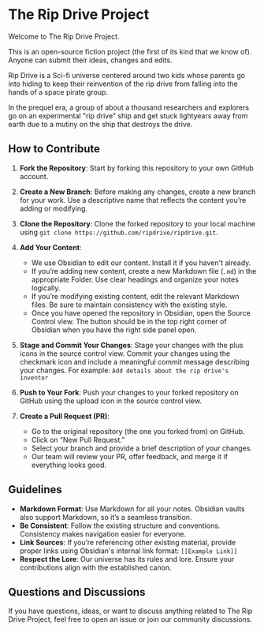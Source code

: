 # The Rip Drive Project

Welcome to The Rip Drive Project.

This is an open-source fiction project (the first of its kind that we know of). Anyone can submit their ideas, changes and edits.

Rip Drive is a Sci-fi universe centered around two kids whose parents go into hiding to keep their reinvention of the rip drive from falling into the hands of a space pirate group.

In the prequel era, a group of about a thousand researchers and explorers go on an experimental "rip drive" ship and get stuck lightyears away from earth due to a mutiny on the ship that destroys the drive.

## How to Contribute

1. **Fork the Repository**: Start by forking this repository to your own GitHub account.

2. **Create a New Branch**: Before making any changes, create a new branch for your work. Use a descriptive name that reflects the content you’re adding or modifying.

4. **Clone the Repository**: Clone the forked repository to your local machine using `git clone https://github.com/ripdrive/ripdrive.git`.

5. **Add Your Content**:
	- We use Obsidian to edit our content. Install it if you haven't already.
    - If you’re adding new content, create a new Markdown file (`.md`) in the appropriate Folder. Use clear headings and organize your notes logically.
    - If you’re modifying existing content, edit the relevant Markdown files. Be sure to maintain consistency with the existing style.
    - Once you have opened the repository in Obsidian, open the Source Control view. The button should be in the top right corner of Obsidian when you have the right side panel open.

6. **Stage and Commit Your Changes**: Stage your changes with the plus icons in the source control view. Commit your changes using the checkmark icon and include a meaningful commit message describing your changes. For example: `Add details about the rip drive's inventor`

7. **Push to Your Fork**: Push your changes to your forked repository on GitHub using the upload icon in the source control view.

8. **Create a Pull Request (PR)**:
    - Go to the original repository (the one you forked from) on GitHub.
    - Click on “New Pull Request.”
    - Select your branch and provide a brief description of your changes.
    - Our team will review your PR, offer feedback, and merge it if everything looks good.

## Guidelines

- **Markdown Format**: Use Markdown for all your notes. Obsidian vaults also support Markdown, so it’s a seamless transition.
- **Be Consistent**: Follow the existing structure and conventions. Consistency makes navigation easier for everyone.
- **Link Sources**: If you’re referencing other existing material, provide proper links using Obsidian's internal link format: `[[Example Link]]`
- **Respect the Lore**: Our universe has its rules and lore. Ensure your contributions align with the established canon.

## Questions and Discussions

If you have questions, ideas, or want to discuss anything related to The Rip Drive Project, feel free to open an issue or join our community discussions.